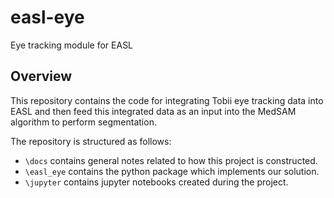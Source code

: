 # easl-eye
Eye tracking module for EASL


## Overview

This repository contains the code for integrating Tobii eye tracking data into EASL and then feed this integrated data as an input into the MedSAM algorithm to perform segmentation.

The repository is structured as follows:
 - `\docs` contains general notes related to how this project is constructed.
 - `\easl_eye` contains the python package which implements our solution.
 - `\jupyter` contains jupyter notebooks created during the project.